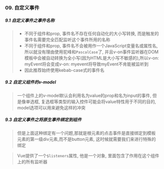 ### 09. 自定义事件

##### 9.1 自定义事件之事件名称

> - 不同于组件和prop, 事件名不存在任何自动化的大小写转换, 而是触发的事件名需要完全匹配监听这个事件所用的名称
> - 不同于组件和prop, 事件名不会被用作一个JavaScript变量名或属性名, 所以就没有理由使用驼峰和`PascalCase`了, 并且v-on事件监听器在DOM模板中会被自动转换为全小写(因为HTML是大小写不敏感的),所以v-on: myEvent将会变成v-on: myevent将导致myEvent不肯能被监听到
> - 因此推荐始终使用kebab-case式的事件名

##### 9.2 自定义组件的v-model

> 一个组件上的v-model默认会利用名为value的prop和名为input的事件, 但是像单选框, 复选框等类型的输入控件可能会将value特性用于不同的目的, model选项可以用来避免这样的冲突

##### 9.3 自定义事件之将原生事件绑定到组件

> 但是上面这种绑定有一个问题,那就是根元素的点击事件是直接绑定到模板元素的第一级div元素,而不是button元素, 这时候就需要我们来进行特殊的绑定

> Vue提供了一个`$listeners`属性, 他是一个对象, 里面包含了作用在这个组件上的所有监听器

